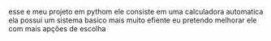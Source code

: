 esse e meu projeto em pythom 
ele consiste em uma calculadora automatica 
ela possui um sistema basico mais muito efiente 
eu pretendo melhorar ele com mais apções de escolha 
